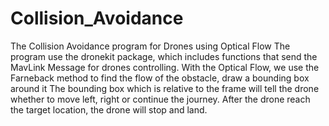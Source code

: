 # Collision_Avoidance
The Collision Avoidance program for Drones using Optical Flow
The program use the dronekit package, which includes functions that send the MavLink Message for drones controlling. 
With the Optical Flow, we use the Farneback method to find the flow of the obstacle, draw a bounding box around it
The bounding box which is relative to the frame will tell the drone whether to move left, right or continue the journey. 
After the drone reach the target location, the drone will stop and land.

